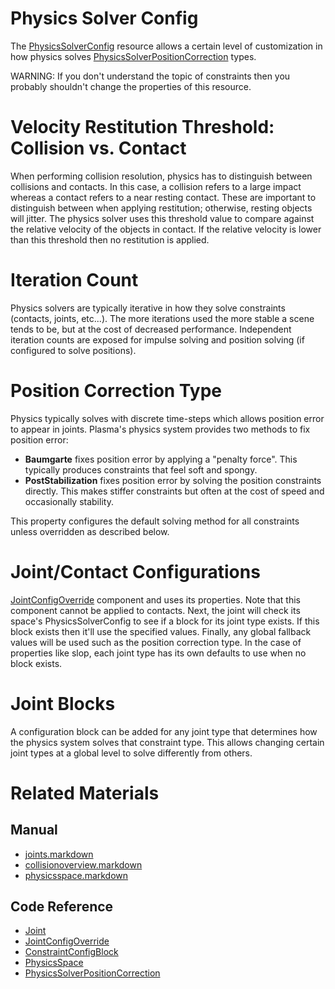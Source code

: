 # Physics Solver Config

The [PhysicsSolverConfig](https://github.com/PlasmaEngine/PlasmaDocs/tree/master/docs/C%2B%2B/code_reference/class_reference/physicssolverconfig.markdown) resource allows a certain level of customization in how physics solves [PhysicsSolverPositionCorrection](https://github.com/PlasmaEngine/PlasmaDocs/tree/master/docs/C%2B%2B/code_reference/enum_reference.markdown#physicssolverpositioncor) types.

WARNING: If you don't understand the topic of constraints then you probably shouldn't change the properties of this resource.

# Velocity Restitution Threshold: Collision vs. Contact

When performing collision resolution, physics has to distinguish between collisions and contacts. In this case, a collision refers to a large impact whereas a contact refers to a near resting contact. These are important to distinguish between when applying restitution; otherwise, resting objects will jitter. The physics solver uses this threshold value to compare against the relative velocity of the objects in contact. If the relative velocity is lower than this threshold then no restitution is applied.

# Iteration Count

Physics solvers are typically iterative in how they solve constraints (contacts, joints, etc...). The more iterations used the more stable a scene tends to be, but at the cost of decreased performance. Independent iteration counts are exposed for impulse solving and position solving (if configured to solve positions).

# Position Correction Type

Physics typically solves with discrete time-steps which allows position error to appear in joints. Plasma's physics system provides two methods to fix position error:
 - **Baumgarte** fixes position error by applying a "penalty force". This typically produces constraints that feel soft and spongy.
 - **PostStabilization** fixes position error by solving the position constraints directly. This makes stiffer constraints but often at the cost of speed and occasionally stability.
 
This property configures the default solving method for all constraints unless overridden as described below.

# Joint/Contact Configurations

[JointConfigOverride](https://github.com/PlasmaEngine/PlasmaDocs/tree/master/docs/C%2B%2B/code_reference/class_reference/jointconfigoverride.markdown) component and uses its properties. Note that this component cannot be applied to contacts. Next, the joint will check its space's PhysicsSolverConfig to see if a block for its joint type exists. If this block exists then it'll use the specified values. Finally, any global fallback values will be used such as the position correction type. In the case of properties like slop, each joint type has its own defaults to use when no block exists.

# Joint Blocks
A configuration block can be added for any joint type that determines how the physics system solves that constraint type. This allows changing certain joint types at a global level to solve differently from others.

# Related Materials
## Manual
- [joints.markdown](https://plasmaengine.github.io/PlasmaDocs/Manual/physics/joints.markdown)
- [collisionoverview.markdown](https://plasmaengine.github.io/PlasmaDocs/Manual/physics/collisionoverview.markdown)
- [physicsspace.markdown](https://plasmaengine.github.io/PlasmaDocs/Manual/physics/physicsspace.markdown)

## Code Reference
- [Joint](https://github.com/PlasmaEngine/PlasmaDocs/tree/master/docs/C%2B%2B/code_reference/class_reference/joint.markdown)
- [JointConfigOverride](https://github.com/PlasmaEngine/PlasmaDocs/tree/master/docs/C%2B%2B/code_reference/class_reference/jointconfigoverride.markdown)
- [ConstraintConfigBlock](https://github.com/PlasmaEngine/PlasmaDocs/tree/master/docs/C%2B%2B/code_reference/class_reference/constraintconfigblock.markdown)
- [PhysicsSpace](https://github.com/PlasmaEngine/PlasmaDocs/tree/master/docs/C%2B%2B/code_reference/class_reference/physicsspace.markdown)
- [PhysicsSolverPositionCorrection](https://github.com/PlasmaEngine/PlasmaDocs/tree/master/docs/C%2B%2B/code_reference/enum_reference.markdown#physicssolverpositioncor) 